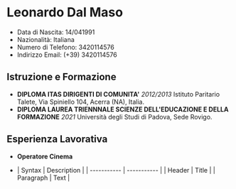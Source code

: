 # Leonardo Dal Maso

- Data di Nascita: 14/041991
- Nazionalità: Italiana
- Numero di Telefono: 3420114576
- Indirizzo Email: (+39) 3420114576

## Istruzione e Formazione
- **DIPLOMA ITAS DIRIGENTI DI COMUNITA'** *2012/2013* Istituto Paritario Talete, Via Spiniello 104, Acerra (NA), Italia.
- **DIPLOMA LAUREA TRIENNNALE SCIENZE DELL'EDUCAZIONE E DELLA FORMAZIONE** *2021* Università degli Studi di Padova, Sede Rovigo.

## Esperienza Lavorativa
- **Operatore Cinema**

- | Syntax | Description |
| ----------- | ----------- |
| Header | Title |
| Paragraph | Text |
